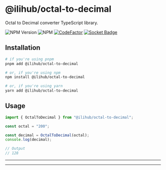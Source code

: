 # @ilihub/octal-to-decimal

Octal to Decimal converter TypeScript library.

![NPM Version](https://img.shields.io/npm/v/%40ilihub%2Foctal-to-decimal?color=33cd56&logo=npm)
![NPM](https://img.shields.io/npm/l/%40ilihub%2Foctal-to-decimal)
[![CodeFactor](https://www.codefactor.io/repository/github/ilihub/npm/badge)](https://www.codefactor.io/repository/github/ilihub/npm)
[![Socket Badge](https://socket.dev/api/badge/npm/package/@ilihub/octal-to-decimal)](https://socket.dev/npm/package/@ilihub/octal-to-decimal)

## Installation

```bash
# if you're using pnpm
pnpm add @ilihub/octal-to-decimal

# or, if you're using npm
npm install @ilihub/octal-to-decimal

# or, if you're using yarn
yarn add @ilihub/octal-to-decimal
```

## Usage

```javascript
import { OctalToDecimal } from "@ilihub/octal-to-decimal";

const octal = "200";

const decimal = OctalToDecimal(octal);
console.log(decimal);

// Output
// 128
```

---

<!-- sponsors_and_backers_section_start -->

<!-- sponsors_and_backers_section_end -->

---

